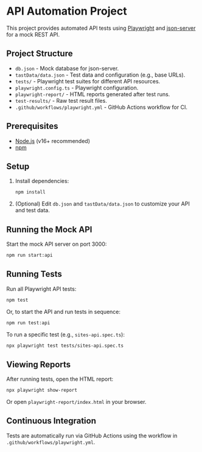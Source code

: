 # API Automation Project

This project provides automated API tests using [Playwright](https://playwright.dev/) and [json-server](https://github.com/typicode/json-server) for a mock REST API.

## Project Structure

- `db.json` - Mock database for json-server.
- `tastData/data.json` - Test data and configuration (e.g., base URLs).
- `tests/` - Playwright test suites for different API resources.
- `playwright.config.ts` - Playwright configuration.
- `playwright-report/` - HTML reports generated after test runs.
- `test-results/` - Raw test result files.
- `.github/workflows/playwright.yml` - GitHub Actions workflow for CI.

## Prerequisites

- [Node.js](https://nodejs.org/) (v16+ recommended)
- [npm](https://www.npmjs.com/)

## Setup

1. Install dependencies:
   ```sh
   npm install
   ```

2. (Optional) Edit `db.json` and `tastData/data.json` to customize your API and test data.

## Running the Mock API

Start the mock API server on port 3000:
```sh
npm run start:api
```

## Running Tests

Run all Playwright API tests:
```sh
npm test
```

Or, to start the API and run tests in sequence:
```sh
npm run test:api
```

To run a specific test (e.g., `sites-api.spec.ts`):
```bash
npx playwright test tests/sites-api.spec.ts
```

## Viewing Reports

After running tests, open the HTML report:
```sh
npx playwright show-report
```
Or open `playwright-report/index.html` in your browser.

## Continuous Integration

Tests are automatically run via GitHub Actions using the workflow in `.github/workflows/playwright.yml`.
